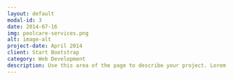 ```yaml
---
layout: default
modal-id: 3
date: 2014-07-16
img: poolcare-services.png
alt: image-alt
project-date: April 2014
client: Start Bootstrap
category: Web Development
description: Use this area of the page to describe your project. Lorem ipsum dolor sit amet, consectetur adipisicing elit. Mollitia neque assumenda ipsam nihil, molestias magnam, recusandae quos quis inventore quisquam velit asperiores, vitae? Reprehenderit soluta, eos quod consequuntur itaque. Nam.
---
```

